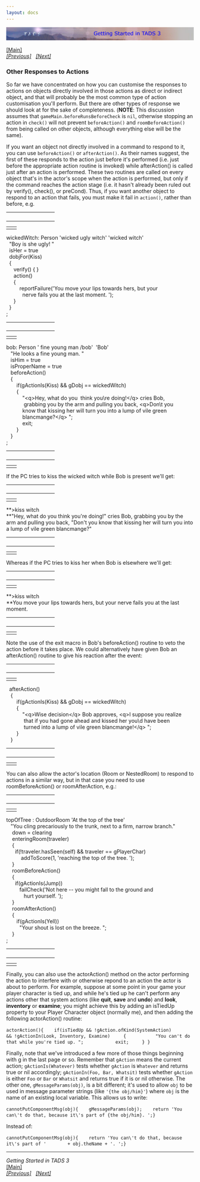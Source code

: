 ```yaml
---
layout: docs
---
```

<div class="topbar">

[<img src="topbar.jpg" data-border="0" />](index.html)

</div>

<div class="main">

[\[Main\]](index.html)  
*[\[Previous\]](messages.html)   [\[Next\]](settingthescene.html)*

### Other Responses to Actions

So far we have concentrated on how you can customise the responses to
actions on objects directly involved in those actions as direct or
indirect object, and that will probably be the most common type of
action customisation you'll perform. But there are other types of
response we should look at for the sake of completeness. (**NOTE**: This
discussion assumes that `gameMain.beforeRunsBeforeCheck` is `nil`,
otherwise stopping an action in `check()` will not prevent
`beforeAction()` and `roomBeforeAction()` from being called on other
objects, although everything else will be the same).

  
If you want an object not directly involved in a command to respond to
it, you can use `beforeAction()` or `afterAction()`. As their names
suggest, the first of these responds to the action just before it's
performed (i.e. just before the appropriate action routine is invoked)
while afterAction() is called just after an action is performed. These
two routines are called on every object that's in the actor's scope when
the action is performed, but only if the command reaches the action
stage (i.e. it hasn't already been ruled out by verify(), check(), or
preCond). Thus, if you want another object to respond to an action that
fails, you must make it fail in `action()`, rather than before, e.g.  

<table data-border="0" data-cellpadding="0" data-cellspacing="0">
<colgroup>
<col style="width: 50%" />
<col style="width: 50%" />
</colgroup>
<tbody>
<tr data-valign="TOP">
<td width="51"></td>
<td> <br />
</td>
</tr>
</tbody>
</table>

|     |     |
|-----|-----|
|     |     |

wickedWitch: Person 'wicked ugly witch' 'wicked witch'  
  "Boy is she ugly! "  
  isHer = true  
  dobjFor(Kiss)  
  {  
     verify() { }  
     action()  
     {  
         reportFailure('You move your lips towards hers, but your  
           nerve fails you at the last moment. ');  
     }  
  }  
;  

<table data-border="0" data-cellpadding="0" data-cellspacing="0">
<colgroup>
<col style="width: 50%" />
<col style="width: 50%" />
</colgroup>
<tbody>
<tr data-valign="TOP">
<td width="51"></td>
<td> <br />
</td>
</tr>
</tbody>
</table>

|     |     |
|-----|-----|
|     |     |

bob: Person ' fine young man /bob'  'Bob'  
   "He looks a fine young man. "  
   isHim = true  
   isProperName = true  
   beforeAction()  
   {  
       if(gActionIs(Kiss) && gDobj == wickedWitch)  
       {  
           "\<q\>Hey, what do you  think you\\re doing!\</q\> cries Bob,  
            grabbing you by the arm and pulling you back, \<q\>Don\\t you  
           know that kissing her will turn you into a lump of vile green  
           blancmange?\</q\> ";        
           exit;  
       }  
   }  
;  

<table data-border="0" data-cellpadding="0" data-cellspacing="0">
<colgroup>
<col style="width: 50%" />
<col style="width: 50%" />
</colgroup>
<tbody>
<tr data-valign="TOP">
<td width="51"></td>
<td> <br />
</td>
</tr>
</tbody>
</table>

|     |     |
|-----|-----|
|     |     |

If the PC tries to kiss the wicked witch while Bob is present we'll
get:  

<table data-border="0" data-cellpadding="0" data-cellspacing="0">
<colgroup>
<col style="width: 50%" />
<col style="width: 50%" />
</colgroup>
<tbody>
<tr data-valign="TOP">
<td width="51"></td>
<td> <br />
</td>
</tr>
</tbody>
</table>

|     |     |
|-----|-----|
|     |     |

**\>kiss witch  
**"Hey, what do you think you're doing!" cries Bob, grabbing you by the
arm and pulling you back, "Don't you know that kissing her will turn you
into a lump of vile green blancmange?"  

<table data-border="0" data-cellpadding="0" data-cellspacing="0">
<colgroup>
<col style="width: 50%" />
<col style="width: 50%" />
</colgroup>
<tbody>
<tr data-valign="TOP">
<td width="51"></td>
<td> <br />
</td>
</tr>
</tbody>
</table>

|     |     |
|-----|-----|
|     |     |

Whereas if the PC tries to kiss her when Bob is elsewhere we'll get:  

<table data-border="0" data-cellpadding="0" data-cellspacing="0">
<colgroup>
<col style="width: 50%" />
<col style="width: 50%" />
</colgroup>
<tbody>
<tr data-valign="TOP">
<td width="51"></td>
<td> <br />
</td>
</tr>
</tbody>
</table>

|     |     |
|-----|-----|
|     |     |

**\>kiss witch  
**You move your lips towards hers, but your nerve fails you at the last
moment.  

<table data-border="0" data-cellpadding="0" data-cellspacing="0">
<colgroup>
<col style="width: 50%" />
<col style="width: 50%" />
</colgroup>
<tbody>
<tr data-valign="TOP">
<td width="51"></td>
<td> <br />
</td>
</tr>
</tbody>
</table>

|     |     |
|-----|-----|
|     |     |

Note the use of the exit macro in Bob's beforeAction() routine to veto
the action before it takes place. We could alternatively have given Bob
an afterAction() routine to give his reaction after the event:  

<table data-border="0" data-cellpadding="0" data-cellspacing="0">
<colgroup>
<col style="width: 50%" />
<col style="width: 50%" />
</colgroup>
<tbody>
<tr data-valign="TOP">
<td width="51"></td>
<td> <br />
</td>
</tr>
</tbody>
</table>

|     |     |
|-----|-----|
|     |     |

  afterAction()  
   {  
       if(gActionIs(Kiss) && gDobj == wickedWitch)  
       {  
           "\<q\>Wise decision\</q\> Bob approves, \<q\>I suppose you realize  
            that if you had gone ahead and kissed her you\\d have been  
            turned into a lump of vile green blancmange!\</q\> ";        
       }  
   }  

<table data-border="0" data-cellpadding="0" data-cellspacing="0">
<colgroup>
<col style="width: 50%" />
<col style="width: 50%" />
</colgroup>
<tbody>
<tr data-valign="TOP">
<td width="51"></td>
<td> <br />
</td>
</tr>
</tbody>
</table>

|     |     |
|-----|-----|
|     |     |

You can also allow the actor's location (Room or NestedRoom) to respond
to actions in a similar way, but in that case you need to use
roomBeforeAction() or roomAfterAction, e.g.:  

<table data-border="0" data-cellpadding="0" data-cellspacing="0">
<colgroup>
<col style="width: 50%" />
<col style="width: 50%" />
</colgroup>
<tbody>
<tr data-valign="TOP">
<td width="51"></td>
<td> <br />
</td>
</tr>
</tbody>
</table>

|     |     |
|-----|-----|
|     |     |

topOfTree : OutdoorRoom 'At the top of the tree'  
   "You cling precariously to the trunk, next to a firm, narrow branch."  
    down = clearing       
    enteringRoom(traveler)   
    {         
      if(!traveler.hasSeen(self) && traveler == gPlayerChar)     
          addToScore(1, 'reaching the top of the tree. ');                
    }  
    roomBeforeAction()  
    {  
      if(gActionIs(Jump))  
         failCheck('Not here -- you might fall to the ground and  
            hurt yourself. ');    
    }  
    roomAfterAction()  
    {  
       if(gActionIs(Yell))  
         "Your shout is lost on the breeze. ";            
    }  
;  

<table data-border="0" data-cellpadding="0" data-cellspacing="0">
<colgroup>
<col style="width: 50%" />
<col style="width: 50%" />
</colgroup>
<tbody>
<tr data-valign="TOP">
<td width="51"></td>
<td> <br />
</td>
</tr>
</tbody>
</table>

|     |     |
|-----|-----|
|     |     |

Finally, you can also use the actorAction() method on the actor
performing the action to interfere with or otherwise repond to an action
the actor is about to perform. For example, suppose at some point in
your game your player character is tied up, and while he's tied up he
can't perform any actions other that system actions (like **quit**,
**save** and **undo**) and **look**, **inventory** or **examine**; you
might achieve this by adding an isTiedUp property to your Player
Character object (normally me), and then adding the following
actorAction() routine:

    actorAction(){    if(isTiedUp && !gAction.ofKind(SystemAction)        && !gActionIn(Look, Inventory, Examine)     {           "You can't do that while you're tied up. ";            exit;     } }

Finally, note that we've introduced a few more of those things beginning
with g in the last page or so. Remember that `gAction` means the current
action; `gActionIs(Whatever)` tests whether `gAction` is `Whatever` and
returns true or nil accordingly; `gActionIn(Foo, Bar, Whatsit)` tests
whether `gAction` is either `Foo` or `Bar` or `Whatsit` and returns true
if it is or nil otherwise. The other one, `gMessageParams(obj)`, is a
bit different; it's used to allow `obj` to be used in message parameter
strings (like `'{the obj/him}'`) where `obj` is the name of an existing
local variable. This allows us to write:

    cannotPutComponentMsg(obj){    gMessageParams(obj);    return 'You can\'t do that, because it\'s part of {the obj/him}. ';}

Instead of:

    cannotPutComponentMsg(obj){    return 'You can\'t do that, because it\'s part of '        + obj.theName + '. ';}

------------------------------------------------------------------------

*Getting Started in TADS 3*  
[\[Main\]](index.html)  
*[\[Previous\]](messages.html)   [\[Next\]](settingthescene.html)*

</div>
